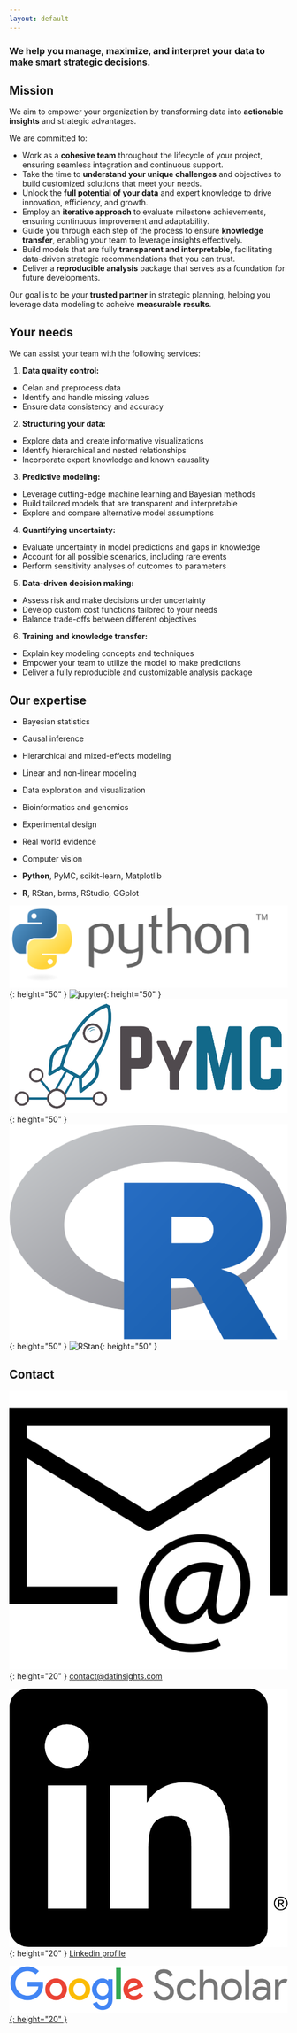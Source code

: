 ```yaml
---
layout: default
---
```


### We help you manage, maximize, and interpret your data to make smart strategic decisions.

## Mission

We aim to empower your organization by transforming data into **actionable insights** and strategic advantages.

We are committed to:
* Work as a **cohesive team** throughout the lifecycle of your project, ensuring seamless integration and continuous support.
* Take the time to **understand your unique challenges** and objectives to build customized solutions that meet your needs.
* Unlock the **full potential of your data** and expert knowledge to drive innovation, efficiency, and growth.
* Employ an **iterative approach** to evaluate milestone achievements, ensuring continuous improvement and adaptability.
* Guide you through each step of the process to ensure **knowledge transfer**, enabling your team to leverage insights effectively.
* Build models that are fully **transparent and interpretable**, facilitating data-driven strategic recommendations that you can trust.
* Deliver a **reproducible analysis** package that serves as a foundation for future developments.

Our goal is to be your **trusted partner** in strategic planning, helping you leverage data modeling to acheive **measurable results**.

## Your needs

We can assist your team with the following services:

1. **Data quality control:**
- Celan and preprocess data
- Identify and handle missing values
- Ensure data consistency and accuracy
2. **Structuring your data:**
- Explore data and create informative visualizations
- Identify hierarchical and nested relationships
- Incorporate expert knowledge and known causality
3. **Predictive modeling:**
- Leverage cutting-edge machine learning and Bayesian methods
- Build tailored models that are transparent and interpretable
- Explore and compare alternative model assumptions
4. **Quantifying uncertainty:**
- Evaluate uncertainty in model predictions and gaps in knowledge
- Account for all possible scenarios, including rare events
- Perform sensitivity analyses of outcomes to parameters
5. **Data-driven decision making:**
- Assess risk and make decisions under uncertainty
- Develop custom cost functions tailored to your needs
- Balance trade-offs between different objectives
6. **Training and knowledge transfer:**
- Explain key modeling concepts and techniques
- Empower your team to utilize the model to make predictions
- Deliver a fully reproducible and customizable analysis package

## Our expertise

* Bayesian statistics
* Causal inference
* Hierarchical and mixed-effects modeling
* Linear and non-linear modeling
* Data exploration and visualization

* Bioinformatics and genomics
* Experimental design
* Real world evidence
* Computer vision

* **Python**, PyMC, scikit-learn, Matplotlib
* **R**, RStan, brms, RStudio, GGplot

![Python](/assets/img/python-logo-generic.svg){: height="50" } ![jupyter](https://jupyter.org/assets/homepage/main-logo.svg){: height="50" } ![PyMC](https://raw.githubusercontent.com/pymc-devs/brand/main/pymc/pymc_logos/PyMC_banner.svg){: height="50" } ![R](/assets/img/Rlogo.svg){: height="50" } ![RStan](https://raw.githubusercontent.com/stan-dev/logos/master/logo_tm.png){: height="50" }

<!-- 
## Project samples

![Github](assets/img/github-mark.svg){: height="20" } [Clinical trial](https://github.com/dufourya)

![Github](assets/img/github-mark.svg){: height="20" } [Image analysis](https://github.com/dufourya)

![Github](assets/img/github-mark.svg){: height="20" } [Time series](https://github.com/dufourya)
-->
## Contact

![mail](assets/img/email.svg){: height="20" } [contact@datinsights.com](mailto:contact@datinsights.com)

![Linkedin](assets/img/InBug-Black.png){: height="20" } [Linkedin profile](https://www.linkedin.com/in/yann-dufour/)

[![Scholar](assets/img/scholar_logo_64dp.png){: height="20" }](https://scholar.google.com/citations?user=CLTatQMAAAAJ&hl=en)